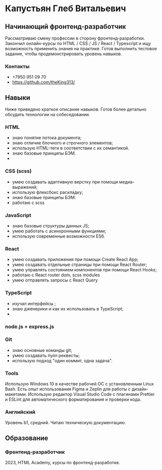 # Капустьян Глеб Витальевич
## Начинающий фронтенд-разработчик

Рассматриваю смену профессии в сторону фронтенд-разработки. 
Закончил онлайн-курсы по HTML / CSS / JS / React / Typescript и ищу возможность применить знания на практике.
Готов выполнить тестовое задание, чтобы продемонстрировать уровень навыков.

### Контакты
- +7950 951 09 70
- https://github.com/theKing313/
  
## Навыки
Ниже приведено краткое описание навыков. Готов более детально обсудить технологии на собеседовании.

### HTML
- знаю понятие потока документа;
- знаю отличие блочного и строчного элементов;
- использую HTML-теги в соответствии с их семантикой.
- знаю базовые принципы БЭМ.
- 
### CSS (scss)
- умею создавать адаптивную верстку при помощи медиа-выражений;
- использую флексбокс раскладку;
- знаю базовые принципы БЭМ.
- работаю с scss 

### JavaScript 
- знаю базовые структуры данных JS;
- умею работать с асинхронными функциями;
- использую современные возможности ES6.

### React
- умею создавать приложения при помощи Create React App;
- умею создавать отдельные страницы при помощи React Router;
- умею управлять состоянием компонентов при помощи React Hooks;
- работаю с React router dom, scss modules
- умею отправлять запросы с React Query

### TypeScript
- изучал интерфейсы ;
- знаю дженерики и как их использовать в TypeScript;
- 
### node.js + express.js

### Git
- знаю основные команды git;
- умею создавать пулл реквесты;
- использую подход "один коммит, одна задача".

### Tools
Использую Windows 10 в качестве рабочей ОС с установленным Linux Bash. Есть опыт использования Figma и Zeplin для работы с дизайн-макетами. Использую редактор Visual Studio Code с плагинами Prettier и ESLint для автоматического форматирования и проверки кода.

### Английский
Уровень b1, средний. Читаю техническую документацию.

## Образование

### Фронтенд-разработчик
2023, HTML Academy, курсы по фронтенд-разработке.



